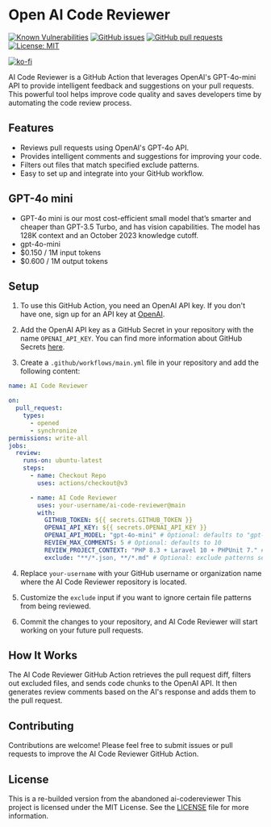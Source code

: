 # Open AI Code Reviewer

[![Known Vulnerabilities](https://snyk.io/test/github/PierreGode/GPTcode-reviwer/badge.svg)](https://snyk.io/test/github/PierreGode/GPTcode-reviwer) [![GitHub issues](https://img.shields.io/github/issues/PierreGode/GPTcode-reviwer)](https://github.com/PierreGode/GPTcode-reviwer/issues) [![GitHub pull requests](https://img.shields.io/github/issues-pr/PierreGode/GPTcode-reviwer)](https://github.com/PierreGode/GPTcode-reviwer/pulls) [![License: MIT](https://img.shields.io/badge/License-MIT-blue.svg)](https://github.com/PierreGode/GPTcode-reviwer/blob/main/LICENSE)

[![ko-fi](https://ko-fi.com/img/githubbutton_sm.svg)](https://ko-fi.com/J3J2EARPK)

AI Code Reviewer is a GitHub Action that leverages OpenAI's GPT-4o-mini API to provide intelligent feedback and suggestions on
your pull requests. This powerful tool helps improve code quality and saves developers time by automating the code
review process.

## Features

- Reviews pull requests using OpenAI's GPT-4o API.
- Provides intelligent comments and suggestions for improving your code.
- Filters out files that match specified exclude patterns.
- Easy to set up and integrate into your GitHub workflow.


## GPT-4o mini
- GPT-4o mini is our most cost-efficient small model that’s smarter and cheaper than GPT-3.5 Turbo, and has vision capabilities. The model has 128K context and an October 2023 knowledge cutoff.
- gpt-4o-mini
- $0.150 / 1M input tokens
- $0.600 / 1M output tokens


## Setup

1. To use this GitHub Action, you need an OpenAI API key. If you don't have one, sign up for an API key
   at [OpenAI](https://beta.openai.com/signup).

2. Add the OpenAI API key as a GitHub Secret in your repository with the name `OPENAI_API_KEY`. You can find more
   information about GitHub Secrets [here](https://docs.github.com/en/actions/reference/encrypted-secrets).

3. Create a `.github/workflows/main.yml` file in your repository and add the following content:

```yaml
name: AI Code Reviewer

on:
  pull_request:
    types:
      - opened
      - synchronize
permissions: write-all
jobs:
  review:
    runs-on: ubuntu-latest
    steps:
      - name: Checkout Repo
        uses: actions/checkout@v3

      - name: AI Code Reviewer
        uses: your-username/ai-code-reviewer@main
        with:
          GITHUB_TOKEN: ${{ secrets.GITHUB_TOKEN }}
          OPENAI_API_KEY: ${{ secrets.OPENAI_API_KEY }}
          OPENAI_API_MODEL: "gpt-4o-mini" # Optional: defaults to "gpt-4o-mini"
          REVIEW_MAX_COMMENTS: 5 # Optional: defaults to 10
          REVIEW_PROJECT_CONTEXT: "PHP 8.3 + Laravel 10 + PHPUnit 7." # Optional
          exclude: "**/*.json, **/*.md" # Optional: exclude patterns separated by commas
```

4. Replace `your-username` with your GitHub username or organization name where the AI Code Reviewer repository is
   located.

5. Customize the `exclude` input if you want to ignore certain file patterns from being reviewed.

6. Commit the changes to your repository, and AI Code Reviewer will start working on your future pull requests.

## How It Works

The AI Code Reviewer GitHub Action retrieves the pull request diff, filters out excluded files, and sends code chunks to
the OpenAI API. It then generates review comments based on the AI's response and adds them to the pull request.

## Contributing

Contributions are welcome! Please feel free to submit issues or pull requests to improve the AI Code Reviewer GitHub
Action.

## License
This is a re-builded version from the abandoned ai-codereviewer
This project is licensed under the MIT License. See the [LICENSE](LICENSE) file for more information.
